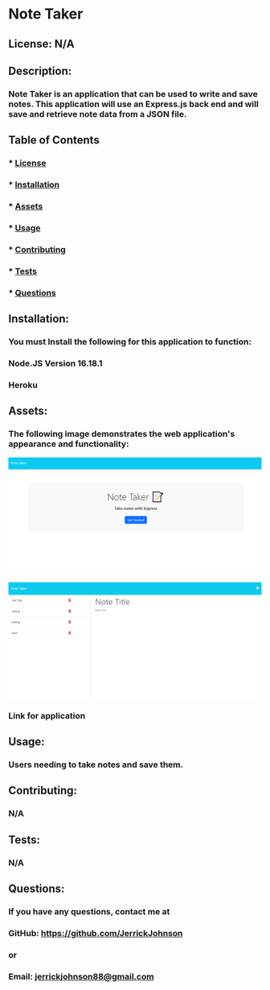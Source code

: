   # Note Taker 



  ## License: N/A
  

  ## Description:
  ### Note Taker is an application that can be used to write and save notes. This application will use an Express.js back end and will save and retrieve note data from a JSON file.

  ## Table of Contents
  ### * [License](#license)
  ### * [Installation](#installation)
  ### * [Assets](#assets)
  ### * [Usage](#usage)
  ### * [Contributing](#contributing)
  ### * [Tests](#tests)
  ### * [Questions](#questions)

  ## Installation:
  ### You must Install the following for this application to function:
  ### Node.JS Version 16.18.1
  ### Heroku

  ## Assets:
  ### The following image demonstrates the web application's appearance and functionality:

 ![Screenshot Note Taker](./public/assets/images/NoteTakerFirstScreen.PNG)

 ![Screenshot Note Taker](./public/assets/images/NoteTakerPic.PNG)

  ### Link for application  

  ## Usage:
  ### Users needing to take notes and save them.

  ## Contributing:
  ### N/A

  ## Tests:
  ### N/A

  ## Questions:
  ### If you have any questions, contact me at
  ### GitHub: https://github.com/JerrickJohnson
  ### or
  ### Email: jerrickjohnson88@gmail.com
